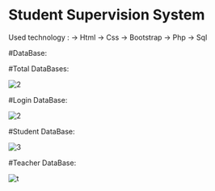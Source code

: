 # Student Supervision System

Used technology :
-> Html
-> Css
-> Bootstrap
-> Php
-> Sql

#DataBase: 

#Total DataBases:

![2](https://user-images.githubusercontent.com/51997942/123676757-fa6ff280-d861-11eb-801a-d86b4808e3d8.PNG)

#Login DataBase:

![2](https://user-images.githubusercontent.com/51997942/123676747-f80d9880-d861-11eb-94f9-9b386f2cf53d.PNG)

#Student DataBase:

![3](https://user-images.githubusercontent.com/51997942/123676731-f3e17b00-d861-11eb-9263-2ace03e9f3da.PNG)

#Teacher DataBase:

![t](https://user-images.githubusercontent.com/51997942/123676712-ecba6d00-d861-11eb-813a-1a2c5c64e968.PNG)

